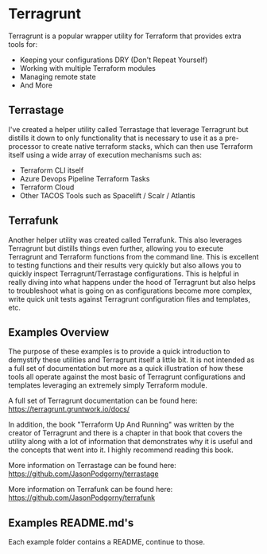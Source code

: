 # Terragrunt

Terragrunt is a popular wrapper utility for Terraform that provides extra tools for:

- Keeping your configurations DRY (Don't Repeat Yourself)
- Working with multiple Terraform modules
- Managing remote state
- And More

## Terrastage

I've created a helper utility called Terrastage that leverage Terragrunt but distills it down to only functionality that is necessary to use it as a pre-processor to create native terraform stacks, which can then use Terraform itself using a wide array of execution mechanisms such as:

- Terraform CLI itself 
- Azure Devops Pipeline Terraform Tasks
- Terraform Cloud
- Other TACOS Tools such as Spacelift / Scalr / Atlantis 

## Terrafunk

Another helper utility was created called Terrafunk.   This also leverages Terragrunt but distills things even further, allowing you to execute Terragrunt and Terraform functions from the command line.    This is excellent to testing functions and their results very quickly but also allows you to quickly inspect Terragrunt/Terrastage configurations.    This is helpful in really diving into what happens under the hood of Terragrunt but also helps to troubleshoot what is going on as configurations become more complex, write quick unit tests against Terragrunt configuration files and templates, etc.

## Examples Overview

The purpose of these examples is to provide a quick introduction to demystify these utilities and Terragrunt itself a little bit.    It is not intended as a full set of documentation but more as a quick illustration of how these tools all operate against the most basic of Terragrunt configurations and templates leveraging an extremely simply Terraform module.

A full set of Terragrunt documentation can be found here:  https://terragrunt.gruntwork.io/docs/

In addition, the book "Terraform Up And Running" was written by the creator of Terragrunt and there is a chapter in that book that covers the utility along with a lot of information that demonstrates why it is useful and the concepts that went into it.    I highly recommend reading this book.

More information on Terrastage can be found here:  https://github.com/JasonPodgorny/terrastage

More information on Terrafunk can be found here:  https://github.com/JasonPodgorny/terrafunk

## Examples README.md's

 Each example folder contains a README, continue to those.